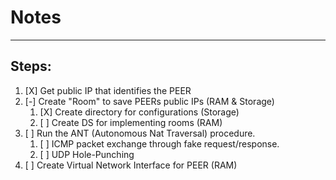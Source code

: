 # Notes
---

## Steps:
1. [X] Get public IP that identifies the PEER
2. [-] Create "Room" to save PEERs public IPs (RAM & Storage)
	1. [X] Create directory for configurations (Storage)
	2. [ ] Create DS for implementing rooms (RAM)
3. [ ] Run the ANT (Autonomous Nat Traversal) procedure.
	1. [ ] ICMP packet exchange through fake request/response.
	2. [ ] UDP Hole-Punching
4. [ ] Create Virtual Network Interface for PEER (RAM)